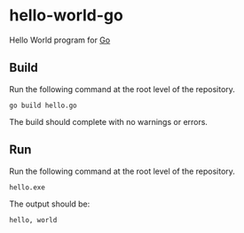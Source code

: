 # hello-world-go
Hello World program for [Go](https://golang.org/)

## Build
Run the following command at the root level of the repository.
```
go build hello.go
```
The build should complete with no warnings or errors.

## Run
Run the following command at the root level of the repository.
```
hello.exe
```
The output should be:
```
hello, world
```
